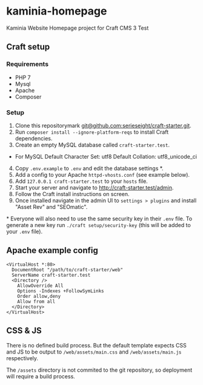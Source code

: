 # kaminia-homepage

Kaminia Website Homepage project for Craft CMS 3 Test


## Craft setup

### Requirements

- PHP 7
- Mysql
- Apache
- Composer

### Setup

1. Clone this repositorymark
   [git@github.com:serieseight/craft-starter.git](https://github.com/serieseight/craft-starter).
2. Run `composer install --ignore-platform-reqs` to install Craft dependencies.
3. Create an empty MySQL database called `craft-starter.test`.
- For MySQL
  Default Character Set: utf8
  Default Collation: utf8_unicode_ci
4. Copy `.env.example` to `.env` and edit the database settings *.
5. Add a config to your Apache `httpd-vhosts.conf` (see example below).
6. Add `127.0.0.1 craft-starter.test` to your `hosts` file.
7. Start your server and navigate to http://craft-starter.test/admin.
8. Follow the Craft install instructions on screen.
9. Once installed navigate in the admin UI to `settings > plugins` and install
   "Asset Rev" and "SEOmatic".


\* Everyone will also need to use the same security key in their `.env` file. To
generate a new key run `./craft setup/security-key` (this will be added to your
`.env` file).

## Apache example config

```
<VirtualHost *:80>
  DocumentRoot "/path/to/craft-starter/web"
  ServerName craft-starter.test
  <Directory />
    AllowOverride All
    Options -Indexes +FollowSymLinks
    Order allow,deny
    Allow from all
  </Directory>
</VirtualHost>
```

## CSS & JS

There is no defined build process. But the default template expects CSS and JS
to be output to `/web/assets/main.css` and `/web/assets/main.js`
respectively.

The `/assets` directory is not commited to the git repository, so deployment
will require a build process.
